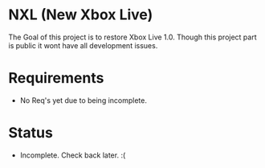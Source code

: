# NXL (New Xbox Live)
The Goal of this project is to restore Xbox Live 1.0. Though this project part is public it 
wont have all development issues.
# Requirements
- No Req's yet due to being incomplete.
# Status
- Incomplete. Check back later. :(
